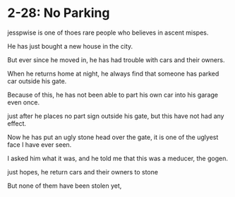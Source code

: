 # 2-28: No Parking

jesspwise is one of thoes rare people who believes in ascent mispes.

He has just bought a new house in the city.

But ever since he moved in, he has had trouble with cars and their owners.

When he returns home at night, he always find that someone has parked car outside his gate.

Because of this, he has not been able to part his own car into his garage even once.

just after he places no part sign outside his gate, but this have not had any effect.

Now he has put an ugly stone head over the gate, it is one of the uglyest face I have ever seen.

I asked him what it was, and he told me that this was a meducer, the gogen.

just hopes, he return cars and their owners to stone

But none of them have been stolen yet,